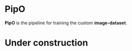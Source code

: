 
# PipO

__PipO__ is the pipeline for training the custom __image-dataset__.


# Under construction
